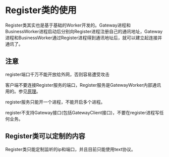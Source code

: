 # Register类的使用
Register类其实也是基于基础的Worker开发的。Gateway进程和BusinessWorker进程启动后分别向Register进程注册自己的通讯地址，Gateway进程和BusinessWorker通过Register进程得到通讯地址后，就可以建立起连接并通讯了。

## 注意
register端口千万不能开放给外网，否则容易遭受攻击

客户端不要连接Register服务的端口，Register服务是GatewayWorker内部通讯用的。参见[原理](principle.md)。

register服务只能开一个进程，不能开启多个进程。

register不支持Gateway接口(包括GatewayClient接口)，不要在register进程写任何业务。

## Register类可以定制的内容

Register类只能定制监听的ip和端口，并且目前只能使用text协议。
